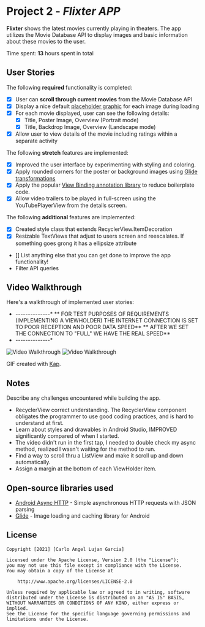 # Project 2 - *Flixter APP*

**Flixter** shows the latest movies currently playing in theaters. The app utilizes the Movie Database API to display images and basic information about these movies to the user.

Time spent: **13** hours spent in total

## User Stories

The following **required** functionality is completed:

* [X] User can **scroll through current movies** from the Movie Database API
* [X] Display a nice default [placeholder graphic](https://guides.codepath.org/android/Displaying-Images-with-the-Glide-Library#advanced-usage) for each image during loading
* [X] For each movie displayed, user can see the following details:
  * [X] Title, Poster Image, Overview (Portrait mode)
  * [X] Title, Backdrop Image, Overview (Landscape mode)
* [X] Allow user to view details of the movie including ratings within a separate activity

The following **stretch** features are implemented:

* [X] Improved the user interface by experimenting with styling and coloring.
* [X] Apply rounded corners for the poster or background images using [Glide transformations](https://guides.codepath.org/android/Displaying-Images-with-the-Glide-Library#transformations)
* [X] Apply the popular [View Binding annotation library](http://guides.codepath.org/android/Reducing-View-Boilerplate-with-ViewBinding) to reduce boilerplate code.
* [X] Allow video trailers to be played in full-screen using the YouTubePlayerView from the details screen.

The following **additional** features are implemented:

* [X] Created style class that extends RecyclerView.ItemDecoration
* [X] Resizable TextViews that adjust to users screen and reescalates. If something goes grong it has a ellipsize attribute

* [] List anything else that you can get done to improve the app functionality!
* Filter API queries

## Video Walkthrough

Here's a walkthrough of implemented user stories:
* --------------*
** FOR TEST PURPOSES OF REQUIREMENTS (IMPLEMENTING A VIEWHOLDER) THE INTERNET CONNECTION IS SET TO POOR RECEPTION AND POOR DATA SPEED**
** AFTER WE SET THE CONNECTION TO "FULL" WE HAVE THE REAL SPEED**
* --------------*
<img src='gif/file1por.gif' title='Video Walkthrough portrait' width='' alt='Video Walkthrough' />
<img src='gif/file1lan.gif' title='Video Walkthrough landscape' width='' alt='Video Walkthrough' />

GIF created with [Kap](https://getkap.co/).

## Notes

Describe any challenges encountered while building the app.
* RecyclerView correct understanding. The RecyclerView component obligates the programmer to use good coding practices, and is hard to understand at first.
* Learn about styles and drawables in Android Studio, IMPROVED significantly compared of when I started.
* The video didn't run in the first tap, I needed to double check my async method, realized I wasn't waiting for the method to run.
* Find a way to scroll thru a ListView and make it scroll up and down automatically.
* Assign a margin at the bottom of each ViewHolder item.

## Open-source libraries used

- [Android Async HTTP](https://github.com/loopj/android-async-http) - Simple asynchronous HTTP requests with JSON parsing
- [Glide](https://github.com/bumptech/glide) - Image loading and caching library for Android

## License

    Copyright [2021] [Carlo Angel Lujan Garcia]

    Licensed under the Apache License, Version 2.0 (the "License");
    you may not use this file except in compliance with the License.
    You may obtain a copy of the License at

        http://www.apache.org/licenses/LICENSE-2.0

    Unless required by applicable law or agreed to in writing, software
    distributed under the License is distributed on an "AS IS" BASIS,
    WITHOUT WARRANTIES OR CONDITIONS OF ANY KIND, either express or implied.
    See the License for the specific language governing permissions and
    limitations under the License.
